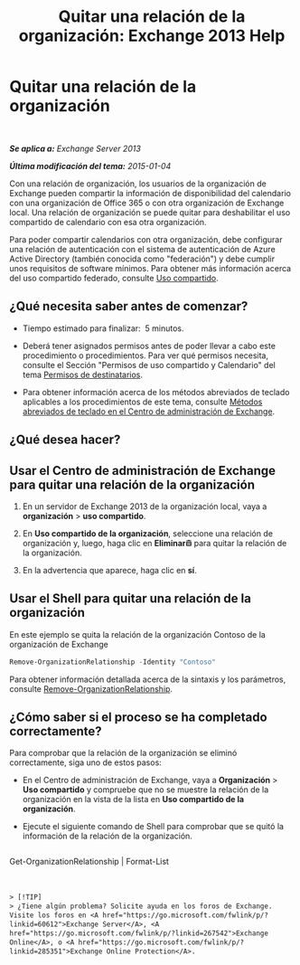 ﻿---
title: 'Quitar una relación de la organización: Exchange 2013 Help'
TOCTitle: Quitar una relación de la organización
ms:assetid: ff211394-f58b-4da7-bb3a-df6abcb5950e
ms:mtpsurl: https://technet.microsoft.com/es-es/library/JJ657513(v=EXCHG.150)
ms:contentKeyID: 49896041
ms.date: 05/22/2018
mtps_version: v=EXCHG.150
ms.translationtype: MT
---

# Quitar una relación de la organización

 

_**Se aplica a:** Exchange Server 2013_

_**Última modificación del tema:** 2015-01-04_

Con una relación de organización, los usuarios de la organización de Exchange pueden compartir la información de disponibilidad del calendario con una organización de Office 365 o con otra organización de Exchange local. Una relación de organización se puede quitar para deshabilitar el uso compartido de calendario con esa otra organización.

Para poder compartir calendarios con otra organización, debe configurar una relación de autenticación con el sistema de autenticación de Azure Active Directory (también conocida como "federación") y debe cumplir unos requisitos de software mínimos. Para obtener más información acerca del uso compartido federado, consulte [Uso compartido](sharing-exchange-2013-help.md).

## ¿Qué necesita saber antes de comenzar?

  - Tiempo estimado para finalizar:  5 minutos.

  - Deberá tener asignados permisos antes de poder llevar a cabo este procedimiento o procedimientos. Para ver qué permisos necesita, consulte el Sección "Permisos de uso compartido y Calendario" del tema [Permisos de destinatarios](recipients-permissions-exchange-2013-help.md).

  - Para obtener información acerca de los métodos abreviados de teclado aplicables a los procedimientos de este tema, consulte [Métodos abreviados de teclado en el Centro de administración de Exchange](keyboard-shortcuts-in-the-exchange-admin-center-exchange-online-protection-help.md).

## ¿Qué desea hacer?

## Usar el Centro de administración de Exchange para quitar una relación de la organización

1.  En un servidor de Exchange 2013 de la organización local, vaya a **organización** \> **uso compartido**.

2.  En **Uso compartido de la organización**, seleccione una relación de organización y, luego, haga clic en **Eliminar**![Eliminar icono](images/Dd979797.14f639f6-61e8-4418-bbfb-0db14de9d2f5(EXCHG.150).gif "Eliminar icono") para quitar la relación de la organización.

3.  En la advertencia que aparece, haga clic en **sí**.

## Usar el Shell para quitar una relación de la organización

En este ejemplo se quita la relación de la organización Contoso de la organización de Exchange

```powershell
Remove-OrganizationRelationship -Identity "Contoso"
```

Para obtener información detallada acerca de la sintaxis y los parámetros, consulte [Remove-OrganizationRelationship](https://technet.microsoft.com/es-es/library/ee332362\(v=exchg.150\)).

## ¿Cómo saber si el proceso se ha completado correctamente?

Para comprobar que la relación de la organización se eliminó correctamente, siga uno de estos pasos:

  - En el Centro de administración de Exchange, vaya a **Organización** \> **Uso compartido** y compruebe que no se muestre la relación de la organización en la vista de la lista en **Uso compartido de la organización**.

  - Ejecute el siguiente comando de Shell para comprobar que se quitó la información de la relación de la organización.
    
    ```powershell
Get-OrganizationRelationship | Format-List
```


> [!TIP]
> ¿Tiene algún problema? Solicite ayuda en los foros de Exchange. Visite los foros en <A href="https://go.microsoft.com/fwlink/p/?linkid=60612">Exchange Server</A>, <A href="https://go.microsoft.com/fwlink/p/?linkid=267542">Exchange Online</A>, o <A href="https://go.microsoft.com/fwlink/p/?linkid=285351">Exchange Online Protection</A>.


